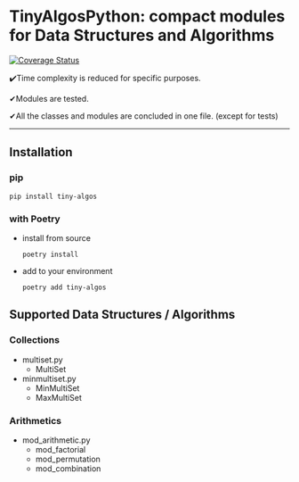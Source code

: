 # TinyAlgosPython: compact modules for Data Structures and Algorithms
[![Coverage Status](https://coveralls.io/repos/github/azriel1rf/tiny_algos_python/badge.svg?branch=main)](https://coveralls.io/github/azriel1rf/tiny_algos_python?branch=main)

✔️Time complexity is reduced for specific purposes.

✔Modules are tested.

✔All the classes and modules are concluded in one file. (except for tests)

---
## Installation
### pip
```shell
pip install tiny-algos
```
### with Poetry
- install from source
    ```shell
    poetry install
    ```
- add to your environment
    ```shell
    poetry add tiny-algos
    ```
## Supported Data Structures / Algorithms
### Collections
- multiset.py
    - MultiSet
- minmultiset.py
    - MinMultiSet
    - MaxMultiSet
### Arithmetics
- mod_arithmetic.py
    - mod_factorial
    - mod_permutation
    - mod_combination
